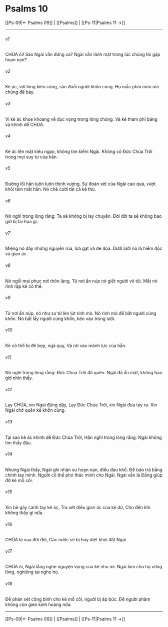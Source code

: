 # Psalms 10

[[Ps-09|← Psalms 09]] | [[Psalms]] | [[Ps-11|Psalms 11 →]]
***



###### v1 
CHÚA ôi! Sao Ngài vẫn đứng xa? Ngài vẫn lánh mặt trong lúc chúng tôi gặp hoạn nạn? 

###### v2 
Kẻ ác, với lòng kiêu căng, săn đuổi người khốn cùng. Họ mắc phải mưu mà chúng đã bày. 

###### v3 
Vì kẻ ác khoe khoang về dục vọng trong lòng chúng. Và kẻ tham phỉ báng và khinh dể CHÚA. 

###### v4 
Kẻ ác lên mặt kiêu ngạo, không tìm kiếm Ngài. Không có Đức Chúa Trời trong mọi suy tư của hắn. 

###### v5 
Đường lối hắn luôn luôn thịnh vượng. Sự đoán xét của Ngài cao quá, vượt khỏi tầm mắt hắn. Nó chê cười tất cả kẻ thù. 

###### v6 
Nó nghĩ trong lòng rằng: Ta sẽ không bị lay chuyển. Đời đời ta sẽ không bao giờ bị tai họa gì. 

###### v7 
Miệng nó đầy những nguyền rủa, lừa gạt và đe dọa. Dưới lưỡi nó là hiểm độc và gian ác. 

###### v8 
Nó ngồi mai phục nơi thôn làng. Từ nơi ẩn núp nó giết người vô tội. Mắt nó rình rập kẻ cô thế. 

###### v9 
Từ nơi ẩn núp, nó như sư tử lén lút rình mò. Nó rình mò để bắt người cùng khốn. Nó bắt lấy người cùng khốn, kéo vào trong lưới. 

###### v10 
Kẻ cô thế bị đè bẹp, ngã quỵ, Và rơi vào mãnh lực của hắn. 

###### v11 
Nó nghĩ trong lòng rằng: Đức Chúa Trời đã quên. Ngài đã ẩn mặt, không bao giờ nhìn thấy. 

###### v12 
Lạy CHÚA, xin Ngài đứng dậy, Lạy Đức Chúa Trời, xin Ngài đưa tay ra. Xin Ngài chớ quên kẻ khốn cùng. 

###### v13 
Tại sao kẻ ác khinh dể Đức Chúa Trời, Hắn nghĩ trong lòng rằng: Ngài không tìm thấy đâu. 

###### v14 
Nhưng Ngài thấy, Ngài ghi nhận sự hoạn nạn, điều đau khổ. Để báo trả bằng chính tay mình. Người cô thế phó thác mình cho Ngài. Ngài vẫn là Đấng giúp đỡ kẻ mồ côi. 

###### v15 
Xin bẻ gãy cánh tay kẻ ác, Tra xét điều gian ác của kẻ dữ, Cho đến khi không thấy gì nữa. 

###### v16 
CHÚA là vua đời đời, Các nước sẽ bị hủy diệt khỏi đất Ngài. 

###### v17 
CHÚA ôi, Ngài lắng nghe nguyện vọng của kẻ nhu mì. Ngài làm cho họ vững lòng, nghiêng tai nghe họ. 

###### v18 
Để phán xét công bình cho kẻ mồ côi, người bị áp bức. Để người phàm không còn gieo kinh hoàng nữa.

***
[[Ps-09|← Psalms 09]] | [[Psalms]] | [[Ps-11|Psalms 11 →]]
